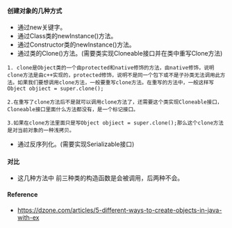 #### 创建对象的几种方式
* 通过new关键字。
* 通过Class类的newInstance()方法。
* 通过Constructor类的newInstance()方法。
* 通过类的Clone()方法。(需要类实现Cloneable接口并在类中重写Clone方法)
```
1. clone是Object类的一个由protected和native修饰的方法，由native修饰，说明clone方法是由c++实现的，protected修饰，说明不是同一个包下或不是子孙类无法调用此方法。如果我们要想调用clone方法，一般要重写clone方法。在重写的方法中，一般这样写Object objiect = super.clone();

2.在重写了clone方法后不是就可以调用clone方法了，还需要这个类实现Cloneable接口，Cloneable接口里面什么方法都没有，是一个标记接口。

3.如果在clone方法里面只是写Object objiect = super.clone();那么这个clone方法是对当前对象的一种浅拷贝。
```
* 通过反序列化。(需要实现Serializable接口)
#### 对比
* 这几种方法中 前三种类的构造函数是会被调用，后两种不会。
#### Reference
* <https://dzone.com/articles/5-different-ways-to-create-objects-in-java-with-ex>